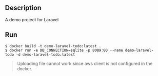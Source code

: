 ## Description

A demo project for Laravel

## Run

```shell
$ docker build -t demo-laravel-todo:latest .
$ docker run -e DB_CONNECTION=sqlite -p 8089:80 --name demo-laravel-todo -d demo-laravel-todo:latest
```

> Uploading file cannot work since aws client is not configured in the docker.
